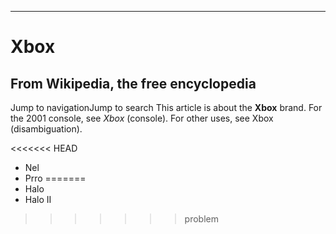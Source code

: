 ---
# Xbox
## From Wikipedia, the free encyclopedia

Jump to navigationJump to search
This article is about the **Xbox** brand. For the 2001 console, see _Xbox_ (console). For other uses, see Xbox (disambiguation).

<<<<<<< HEAD

* Nel
* Prro
=======
* Halo
* Halo II
>>>>>>> problem
